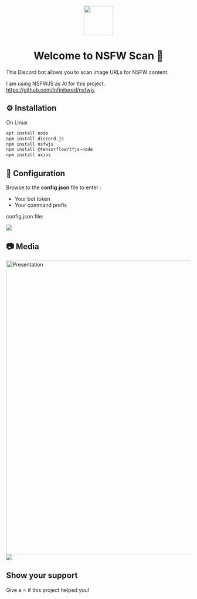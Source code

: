 
<p align="center">
  <img src="https://i.imgur.com/3wcXqhf.png" width="80">
</p>
<h1 align="center">Welcome to NSFW Scan 👋</h1>

This Discord bot allows you to scan image URLs for NSFW content.

I am using NSFWJS as AI for this project.
https://github.com/infinitered/nsfwjs

## ⚙️ Installation

On Linux
```bash
apt install node
npm install discord.js
npm install nsfwjs
npm install @tensorflow/tfjs-node
npm install axios
```


## 🔧 Configuration
Browse to the **config.json** file to enter :
 
<ul>
<li>Your bot token</li>
<li>Your command prefix</li>
</ul>

config.json file:

<img src="https://i.imgur.com/H3Ps5rU.png" />

## 📷 Media

<img src="https://i.gyazo.com/16169a32aab94e656ea25976d3eceaca.gif" alt="Presentation" width="800"/>

<img src="https://i.imgur.com/1KEJ7jb.png" />


## Show your support

Give a ⭐️ if this project helped you!
